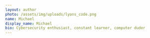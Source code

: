 ```yaml
---
layout: author
photo: /assets/img/uploads/lyons_code.png
name: Michael
display_name: Michael
bio: Cybersecurity enthusiast, constant learner, computer duder
---
```

